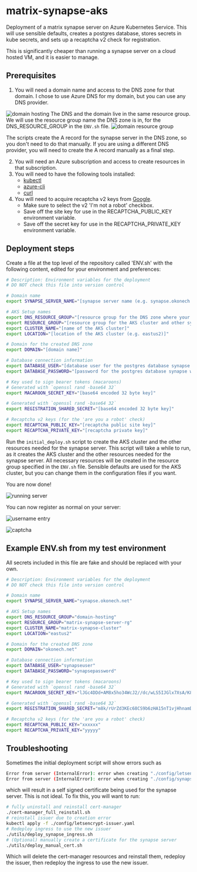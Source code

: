 # matrix-synapse-aks

Deployment of a matrix synapse server on Azure Kubernetes Service. This will use sensible defaults, creates a postgres database, stores secrets in kube secrets, and sets up a recaptcha v2 check for registration.

This is significantly cheaper than running a synapse server on a cloud hosted VM, and it is easier to manage.

## Prerequisites

1. You will need a domain name and access to the DNS zone for that domain.
I chose to use Azure DNS for my domain, but you can use any DNS provider.

![domain hosting](https://github.com/okonech/matrix-synapse-aks/assets/36140593/925fd9cd-a7f6-4cf7-b2b1-9fe775ef8ba7)
The DNS and the domain live in the same resource group. We will use the resource group name the DNS zone is in, for the DNS_RESOURCE_GROUP in the `ENV.sh` file.
![domain resource group](https://github.com/okonech/matrix-synapse-aks/assets/36140593/051852dd-2fe1-4917-91a4-e3f64b00fa4a)

The scripts create the A record for the synapse server in the DNS zone, so you don't need to do that manually. If you are using a different DNS provider, you will need to create the A record manually as a final step.

2. You will need an Azure subscription and access to create resources in that subscription.
3. You will need to have the following tools installed:
   - [kubectl](https://kubernetes.io/docs/tasks/tools/install-kubectl/)
   - [azure-cli](https://docs.microsoft.com/en-us/cli/azure/install-azure-cli)
   - [curl](https://curl.se/download.html)
4. You will need to acquire recaptcha v2 keys from [Google](https://www.google.com/recaptcha/admin).
   - Make sure to select the v2 'I'm not a robot' checkbox.
   - Save off the site key for use in the RECAPTCHA_PUBLIC_KEY environment variable.
   - Save off the secret key for use in the RECAPTCHA_PRIVATE_KEY environment variable.

## Deployment steps

Create a file at the top level of the repository called 'ENV.sh' with the following content, edited for your environment and preferences:

```bash
# Description: Environment variables for the deployment
# DO NOT check this file into version control

# Domain name
export SYNAPSE_SERVER_NAME="[synapse server name (e.g. synapse.okonech.net)]"

# AKS Setup names
export DNS_RESOURCE_GROUP="[resource group for the DNS zone where your domain is hosted]"
export RESOURCE_GROUP="[resource group for the AKS cluster and other synapse resources]"
export CLUSTER_NAME="[name of the AKS cluster]"
export LOCATION="[location of the AKS cluster (e.g. eastus2)]"

# Domain for the created DNS zone
export DOMAIN="[domain name]"

# Database connection information
export DATABASE_USER="[database user for the postgres database synapse will use]"
export DATABASE_PASSWORD="[password for the postgres database synapse will use]"

# Key used to sign bearer tokens (macaroons)
# Generated with `openssl rand -base64 32`
export MACAROON_SECRET_KEY="[base64 encoded 32 byte key]"

# Generated with `openssl rand -base64 32`
export REGISTRATION_SHARED_SECRET="[base64 encoded 32 byte key]"

# Recaptcha v2 keys (for the 'are you a robot' check)
export RECAPTCHA_PUBLIC_KEY="[recaptcha public site key]"
export RECAPTCHA_PRIVATE_KEY="[recaptcha private key]"
```

Run the `initial_deploy.sh` script to create the AKS cluster and the other resources needed for the synapse server.
This script will take a while to run, as it creates the AKS cluster and the other resources needed for the synapse server.
All necessary resources will be created in the resource group specified in the `ENV.sh` file.
Sensible defaults are used for the AKS cluster, but you can change them in the configuration files if you want.

You are now done!

![running server](https://github.com/okonech/matrix-synapse-aks/assets/36140593/a34001cd-ce7d-44b9-841b-d3da54ca45ea)

You can now register as normal on your server:

![username entry](https://github.com/okonech/matrix-synapse-aks/assets/36140593/9f31cae5-2cb3-4aed-a040-4937b8b7d8b0)

![captcha](https://github.com/okonech/matrix-synapse-aks/assets/36140593/43552835-6e69-4966-851f-fa740b1c695f)




## Example ENV.sh from my test environment

All secrets included in this file are fake and should be replaced with your own.

```bash
# Description: Environment variables for the deployment
# DO NOT check this file into version control

# Domain name
export SYNAPSE_SERVER_NAME="synapse.okonech.net"

# AKS Setup names
export DNS_RESOURCE_GROUP="domain-hosting"
export RESOURCE_GROUP="matrix-synapse-server-rg"
export CLUSTER_NAME="matrix-synapse-cluster"
export LOCATION="eastus2"

# Domain for the created DNS zone
export DOMAIN="okonech.net"

# Database connection information
export DATABASE_USER="synapseuser"
export DATABASE_PASSWORD="synapsepassword"

# Key used to sign bearer tokens (macaroons)
# Generated with `openssl rand -base64 32`
export MACAROON_SECRET_KEY="lJGc4DDd+AM8x5ho34WcJ2//dc/wLS5IJGlx7XsA/K8="

# Generated with `openssl rand -base64 32`
export REGISTRATION_SHARED_SECRET="m8k/rUrZd3KEc68CS9b6zHA15nT1vjHhnamDY/refLo="

# Recaptcha v2 keys (for the 'are you a robot' check)
export RECAPTCHA_PUBLIC_KEY="xxxxxx"
export RECAPTCHA_PRIVATE_KEY="yyyyy"
```

## Troubleshooting

Sometimes the initial deployment script will show errors such as

```bash
Error from server (InternalError): error when creating "./config/letsencrypt-issuer.yaml": Internal error occurred: failed calling webhook "webhook.cert-manager.io": failed to call webhook: Post "https://cert-manager-webhook.cert-manager.svc:443/validate?timeout=30s": no endpoints available for service "cert-manager-webhook"
Error from server (InternalError): error when creating "./config/synapse-ingress.yaml": Internal error occurred: failed calling webhook "validate.nginx.ingress.kubernetes.io": failed to call webhook: Post "https://ingress-nginx-controller-admission.ingress-nginx.svc:443/networking/v1/ingresses?timeout=10s": no endpoints available for service "ingress-nginx-controller-admission"
```

which will result in a self signed certificate being used for the synapse server. This is not ideal. To fix this, you will want to run:

```bash
# fully uninstall and reinstall cert-manager
./cert-manager_full_reinstall.sh
# reinstall issuer due to creation error
kubectl apply -f ./config/letsencrypt-issuer.yaml
# Redeploy ingress to use the new issuer
./utils/deploy_synapse_ingress.sh
# (Optional) manually create a certificate for the synapse server
./utils/deploy_manual_cert.sh
```

Which will delete the cert-manager resources and reinstall them, redeploy the issuer, then redeploy the ingress to use the new issuer.
